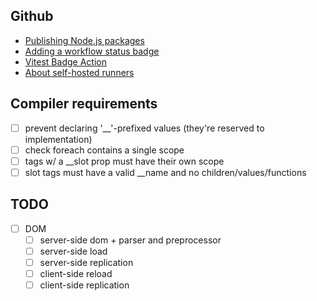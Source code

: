 ## Github

* [Publishing Node.js packages](https://docs.github.com/en/actions/use-cases-and-examples/publishing-packages/publishing-nodejs-packages)
* [Adding a workflow status badge](https://docs.github.com/en/actions/monitoring-and-troubleshooting-workflows/monitoring-workflows/adding-a-workflow-status-badge)
* [Vitest Badge Action](https://github.com/marketplace/actions/vitest-badge-action)
* [About self-hosted runners](https://docs.github.com/en/actions/hosting-your-own-runners/managing-self-hosted-runners/about-self-hosted-runners)

## Compiler requirements

* [ ] prevent declaring '__'-prefixed values (they're reserved to implementation)
* [ ] check foreach contains a single scope
* [ ] tags w/ a __slot prop must have their own scope
* [ ] slot tags must have a valid __name and no children/values/functions

## TODO

* [ ] DOM
  * [ ] server-side dom + parser and preprocessor
  * [ ] server-side load
  * [ ] server-side replication
  * [ ] client-side reload
  * [ ] client-side replication
